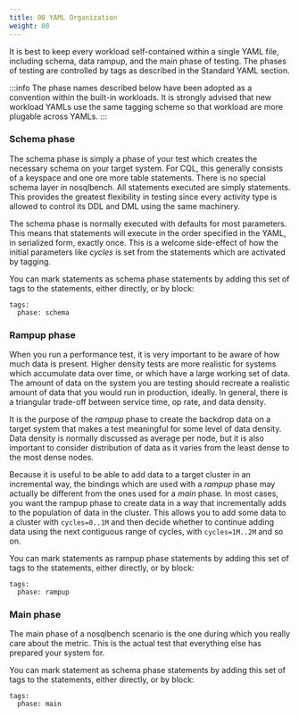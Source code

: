 ```yaml
---
title: 00 YAML Organization
weight: 00
---
```


It is best to keep every workload self-contained within a single YAML file, including schema, data rampup, and the main phase of testing.
The phases of testing are controlled by tags as described in the Standard YAML section.

:::info
The phase names described below have been adopted as a convention within the
built-in workloads. It is strongly advised that new workload YAMLs use the same tagging scheme so that workload are more plugable across YAMLs.
:::

### Schema phase

The schema phase is simply a phase of your test which creates the necessary schema on your target system. For CQL, this generally consists of a keyspace and one ore more table statements. There is no special schema layer in nosqlbench. All statements executed are simply statements. This provides the greatest flexibility in testing since every activity type is allowed to control its DDL and DML using the same machinery.

The schema phase is normally executed with defaults for most parameters. This means that statements will execute in the order specified in the YAML, in serialized form, exactly once. This is a welcome side-effect of how the initial parameters like _cycles_ is set from the statements which are activated by tagging.

You can mark statements as schema phase statements by adding this set of tags to the statements, either directly, or by block:

    tags:
      phase: schema

### Rampup phase

When you run a performance test, it is very important to be aware of how much data is present. Higher density tests are more realistic for systems which accumulate data over time, or which have a large working set of data. The amount of data on the system you are testing should recreate a realistic amount of data that you would run in production, ideally. In general, there is a triangular trade-off between service time, op rate, and data density.

It is the purpose of the _rampup_ phase to create the backdrop data on a target system that makes a test meaningful for some level of data density. Data density is normally discussed as average per node, but it is also important to consider distribution of data as it varies from the least dense to the most dense nodes.

Because it is useful to be able to add data to a target cluster in an incremental way, the bindings which are used with a _rampup_ phase may actually be different from the ones used for a _main_ phase. In most cases, you want the rampup phase to create data in a way that incrementally adds to the population of data in the cluster. This allows you to add some data to a cluster with `cycles=0..1M` and then decide whether to continue adding data using the next contiguous range of cycles, with `cycles=1M..2M` and so on.

You can mark statements as rampup phase statements by adding this set of tags to the statements, either directly, or by block:

    tags:
      phase: rampup

### Main phase

The main phase of a nosqlbench scenario is the one during which you really care about the metric. This is the actual test that everything else has prepared your system for.

You can mark statement as schema phase statements by adding this set of tags to the statements, either directly, or by block:

    tags:
      phase: main
